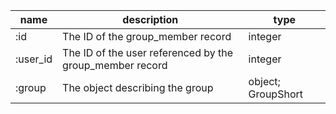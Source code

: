 | name     | description                                              | type               |
|----------|----------------------------------------------------------|--------------------|
| :id      | The ID of the group_member record                        | integer            |
| :user_id | The ID of the user referenced by the group_member record | integer            |
| :group   | The object describing the group                          | object; GroupShort |